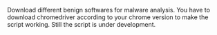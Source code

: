 Download different benign softwares for malware analysis.
You have to download chromedriver according to your chrome version to make the script working.
Still the script is under development. 
